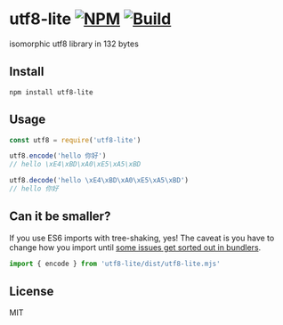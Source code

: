 # utf8-lite [![NPM](https://img.shields.io/npm/v/utf8-lite.svg)](https://npmjs.com/package/utf8-lite) [![Build](https://travis-ci.org/kevlened/utf8-lite.svg?branch=master)](https://travis-ci.org/kevlened/utf8-lite)
isomorphic utf8 library in 132 bytes

## Install

```npm install utf8-lite```

## Usage

```javascript
const utf8 = require('utf8-lite')

utf8.encode('hello 你好')
// hello \xE4\xBD\xA0\xE5\xA5\xBD

utf8.decode('hello \xE4\xBD\xA0\xE5\xA5\xBD')
// hello 你好
```

## Can it be smaller?

If you use ES6 imports with tree-shaking, yes! The caveat is you have to change how you import until [some issues get sorted out in bundlers](https://github.com/stereobooster/package.json/issues/2).

```javascript
import { encode } from 'utf8-lite/dist/utf8-lite.mjs'
```

## License

MIT

